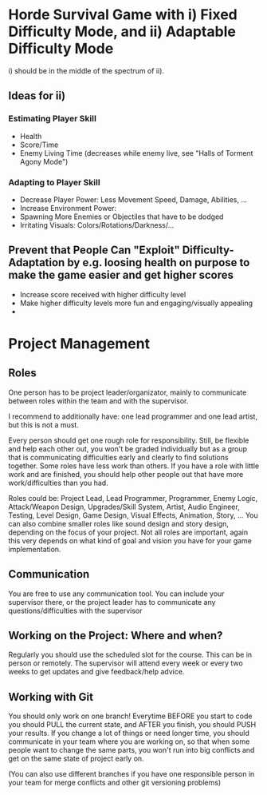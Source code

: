 # Horde Survival Game with i) Fixed Difficulty Mode, and ii) Adaptable Difficulty Mode

i) should be in the middle of the spectrum of ii).

## Ideas for ii)

### Estimating Player Skill
- Health
- Score/Time
- Enemy Living Time (decreases while enemy live, see "Halls of Torment Agony Mode")

### Adapting to Player Skill
- Decrease Player Power: Less Movement Speed, Damage, Abilities, ...
- Increase Environment Power: 
- Spawning More Enemies or Objectiles that have to be dodged
- Irritating Visuals: Colors/Rotations/Darkness/...

## Prevent that People Can "Exploit" Difficulty-Adaptation by e.g. loosing health on purpose to make the game easier and get higher scores
- Increase score received with higher difficulty level
- Make higher difficulty levels more fun and engaging/visually appealing
- 


# Project Management

## Roles
One person has to be project leader/organizator, mainly to communicate between roles within the team and with the supervisor.

I recommend to additionally have: one lead programmer and one lead artist, but this is not a must.

Every person should get one rough role for responsibility. Still, be flexible and help each other out, you won't be graded individually but as a group that is communicating difficulties early and clearly to find solutions together. Some roles have less work than others. If you have a role with little work and are finished, you should help other people out that have more work/difficulties than you had.

Roles could be: Project Lead, Lead Programmer, Programmer, Enemy Logic, Attack/Weapon Design, Upgrades/Skill System, Artist, Audio Engineer, Testing, Level Design, Game Design, Visual Effects, Animation, Story, ...
You can also combine smaller roles like sound design and story design, depending on the focus of your project. Not all roles are important, again this very depends on what kind of goal and vision you have for your game implementation.



## Communication
You are free to use any communication tool. You can include your supervisor there, or the project leader has to communicate any questions/difficulties with the supervisor

## Working on the Project: Where and when?
Regularly you should use the scheduled slot for the course. This can be in person or remotely. The supervisor will attend every week or every two weeks to get updates and give feedback/help advice.

## Working with Git
You should only work on one branch! Everytime BEFORE you start to code you should PULL the current state, and AFTER you finish, you should PUSH your results. If you change a lot of things or need longer time, you should communicate in your team where you are working on, so that when some people want to change the same parts, you won't run into big conflicts and get on the same state of project early on.

(You can also use different branches if you have one responsible person in your team for merge conflicts and other git versioning problems)
